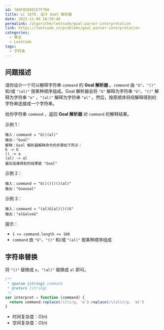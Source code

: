 ```yaml
---
id: 7A6F8560ECE7F768
title: LC 1678. 设计 Goal 解析器
date: 2022-11-06 16:50:40
permalink: /algorithm/leetcode/goal-parser-interpretation
link: https://leetcode.cn/problems/goal-parser-interpretation
categories:
  - 算法
  - LeetCode
tags:
  - 字符串
---
```


<Level :type='1'/>

## 问题描述

请你设计一个可以解释字符串 `command` 的 **Goal 解析器** 。`command` 由 `"G"`、`"()"` 和/或 `"(al)"` 按某种顺序组成。Goal 解析器会将 `"G"` 解释为字符串 `"G"`、`"()"` 解释为字符串 `"o"` ，`"(al)"` 解释为字符串 `"al"` 。然后，按原顺序将经解释得到的字符串连接成一个字符串。

给你字符串 `command` ，返回 **Goal 解析器** 对 `command` 的解释结果。

示例 1：

```text
输入：command = "G()(al)"
输出："Goal"
解释：Goal 解析器解释命令的步骤如下所示：
G -> G
() -> o
(al) -> al
最后连接得到的结果是 "Goal"
```

示例 2：

```text
输入：command = "G()()()()(al)"
输出："Gooooal"
```

示例 3：

```text
输入：command = "(al)G(al)()()G"
输出："alGalooG"
```

提示：

- `1 <= command.length <= 100`
- `command` 由 `"G"`、`"()"` 和/或 `"(al)"` 按某种顺序组成

## 字符串替换

将 `"()"` 替换成 `o`，`"(al)"` 替换成 `al` 即可。

```javascript
/**
 * @param {string} command
 * @return {string}
 */
var interpret = function (command) {
  return command.replace(/\(\)/g, 'o').replace(/\(al\)/g, 'al')
}
```

- 时间复杂度：$O(n)$
- 空间复杂度：$O(n)$

